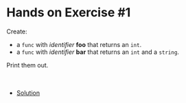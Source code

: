# Hands on Exercise #1

Create:
* a `func` with *identifier* **foo** that returns an `int`.
* a `func` with *identifier* **bar** that returns an `int` and a `string`.

Print them out.
    <br><br><br> 
   * [Solution](main.go)